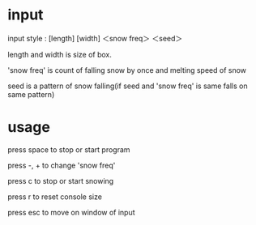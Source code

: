 # input

input style : [length] [width] ＜snow freq＞ ＜seed＞

length and width is size of box.
  
'snow freq' is count of falling snow by once and melting speed of snow
  
seed is a pattern of snow falling(if seed and 'snow freq' is same falls on same pattern)

# usage
press space to stop or start program
  
press -, + to change 'snow freq'
  
press c to stop or start snowing

press r to reset console size

press esc to move on window of input
